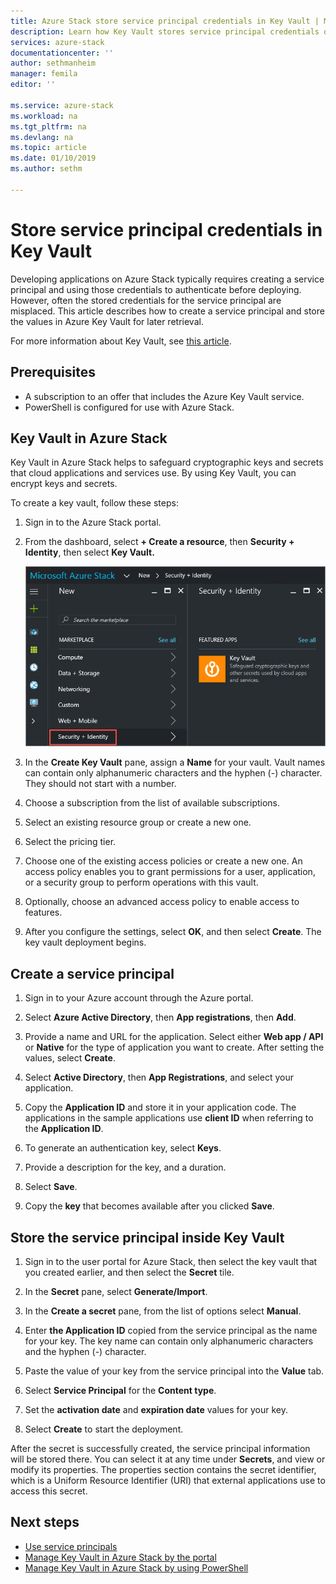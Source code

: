 ```yaml
---
title: Azure Stack store service principal credentials in Key Vault | Microsoft Docs
description: Learn how Key Vault stores service principal credentials on Azure Stack
services: azure-stack
documentationcenter: ''
author: sethmanheim
manager: femila
editor: ''

ms.service: azure-stack
ms.workload: na
ms.tgt_pltfrm: na
ms.devlang: na
ms.topic: article
ms.date: 01/10/2019
ms.author: sethm

---
```


# Store service principal credentials in Key Vault

Developing applications on Azure Stack typically requires creating a service principal and using those credentials to authenticate before deploying. However, often the stored credentials for the service principal are misplaced. This article describes how to create a service principal and store the values in Azure Key Vault for later retrieval.

For more information about Key Vault, see [this article](azure-stack-kv-intro.md).

## Prerequisites

- A subscription to an offer that includes the Azure Key Vault service.
- PowerShell is configured for use with Azure Stack.

## Key Vault in Azure Stack

Key Vault in Azure Stack helps to safeguard cryptographic keys and secrets that cloud applications and services use. By using Key Vault, you can encrypt keys and secrets.

To create a key vault, follow these steps:

1. Sign in to the Azure Stack portal.

2. From the dashboard, select **+ Create a resource**, then **Security + Identity**, then select **Key Vault.**

   ![Create key vault](media/azure-stack-kv-store-credentials/create-kv.png)

3. In the **Create Key Vault** pane, assign a **Name** for your vault. Vault names can contain only alphanumeric characters and the hyphen (-) character. They should not start with a number.

4. Choose a subscription from the list of available subscriptions.

5. Select an existing resource group or create a new one.

6. Select the pricing tier.

7. Choose one of the existing access policies or create a new one. An access policy enables you to grant permissions for a user, application, or a security group to perform operations with this vault.

8. Optionally, choose an advanced access policy to enable access to features.

9. After you configure the settings, select **OK**, and then select **Create**. The key vault deployment begins.

## Create a service principal

1. Sign in to your Azure account through the Azure portal.

2. Select **Azure Active Directory**, then **App registrations**, then **Add**.

3. Provide a name and URL for the application. Select either **Web app / API** or **Native** for the type of application you want to create. After setting the values, select **Create**.

4. Select **Active Directory**, then **App Registrations**, and select your application.

5. Copy the **Application ID** and store it in your application code. The applications in the sample applications use **client ID** when referring to the **Application ID**.

6. To generate an authentication key, select **Keys**.

7. Provide a description for the key, and a duration.

8. Select **Save**.

9. Copy the **key** that becomes available after you clicked **Save**.

## Store the service principal inside Key Vault

1. Sign in to the user portal for Azure Stack, then select the key vault that you created earlier, and then select the **Secret** tile.

2. In the **Secret** pane, select **Generate/Import**.

3. In the **Create a secret** pane, from the list of options select **Manual**.

4. Enter **the Application ID** copied from the service principal as the name for your key. The key name can contain only alphanumeric characters and the hyphen (-) character.

5. Paste the value of your key from the service principal into the **Value** tab.

6. Select **Service Principal** for the **Content type**.

7. Set the **activation date** and **expiration date** values for your key.

8. Select **Create** to start the deployment.

After the secret is successfully created, the service principal information will be stored there. You can select it at any time under **Secrets**, and view or modify its properties. The properties section contains the secret identifier, which is a Uniform Resource Identifier (URI) that external applications use to access this secret.

## Next steps

- [Use service principals](azure-stack-create-service-principals.md)
- [Manage Key Vault in Azure Stack by the portal](azure-stack-kv-manage-portal.md)  
- [Manage Key Vault in Azure Stack by using PowerShell](azure-stack-kv-manage-powershell.md)
